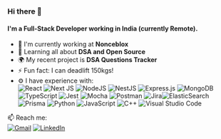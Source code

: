 

### Hi there 👋

#### I'm a Full-Stack Developer working in India (currently Remote).

- 🏢 I'm currently working at **Nonceblox**
- 🌱 Learning all about **DSA and Open Source**
- 🌍 My recent project is **DSA Questions Tracker**
- ⚡️ Fun fact: I can deadlift 150kgs!
- ⚙️ I have experience with: <br/>
 ![React](https://img.shields.io/badge/react-%2320232a.svg?style=for-the-badge&logo=react&logoColor=%2361DAFB) ![Next JS](https://img.shields.io/badge/Next-black?style=for-the-badge&logo=next.js&logoColor=white) ![NodeJS](https://img.shields.io/badge/node.js-6DA55F?style=for-the-badge&logo=node.js&logoColor=white) ![NestJS](https://img.shields.io/badge/nestjs-%23E0234E.svg?style=for-the-badge&logo=nestjs&logoColor=white) ![Express.js](https://img.shields.io/badge/express.js-%23404d59.svg?style=for-the-badge&logo=express&logoColor=%2361DAFB) ![MongoDB](https://img.shields.io/badge/MongoDB-%234ea94b.svg?style=for-the-badge&logo=mongodb&logoColor=white) ![TypeScript](https://img.shields.io/badge/typescript-%23007ACC.svg?style=for-the-badge&logo=typescript&logoColor=white) ![Jest](https://img.shields.io/badge/-jest-%23C21325?style=for-the-badge&logo=jest&logoColor=white) ![Mocha](https://img.shields.io/badge/-mocha-%238D6748?style=for-the-badge&logo=mocha&logoColor=white) ![Postman](https://img.shields.io/badge/Postman-FF6C37?style=for-the-badge&logo=postman&logoColor=white) ![Jira](https://img.shields.io/badge/jira-%230A0FFF.svg?style=for-the-badge&logo=jira&logoColor=white)![ElasticSearch](https://img.shields.io/badge/-ElasticSearch-005571?style=for-the-badge&logo=elasticsearch) ![Prisma](https://img.shields.io/badge/Prisma-3982CE?style=for-the-badge&logo=Prisma&logoColor=white) ![Python](https://img.shields.io/badge/python-3670A0?style=for-the-badge&logo=python&logoColor=ffdd54) ![JavaScript](https://img.shields.io/badge/javascript-%23323330.svg?style=for-the-badge&logo=javascript&logoColor=%23F7DF1E) ![C++](https://img.shields.io/badge/c++-%2300599C.svg?style=for-the-badge&logo=c%2B%2B&logoColor=white) ![Visual Studio Code](https://img.shields.io/badge/Visual%20Studio%20Code-0078d7.svg?style=for-the-badge&logo=visual-studio-code&logoColor=white)


📫 Reach me:<br/>
[![Gmail](https://img.shields.io/badge/Gmail-patel.aditya2014@gmail.com-D14836?style=for-the-badge&logo=gmail&logoColor=white)](mailto:patel.aditya2014@gmail.com "Connect via Email")
[![LinkedIn](https://img.shields.io/badge/linkedin%20aditya-%230077B5.svg?style=for-the-badge&logo=linkedin&logoColor=white)](https://www.linkedin.com/in/adityap314/ "Connect on LinkedIn")

<!---
adiCacti/adiCacti is a ✨ special ✨ repository because its `README.md` (this file) appears on your GitHub profile.
You can click the Preview link to take a look at your changes.
--->
